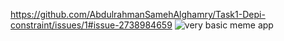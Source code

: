 https://github.com/AbdulrahmanSamehAlghamry/Task1-Depi-constraint/issues/1#issue-2738984659
![very basic meme app](https://github.com/user-attachments/assets/bfda9626-e8b2-4cf9-a59c-6f3a05c1b96e)
